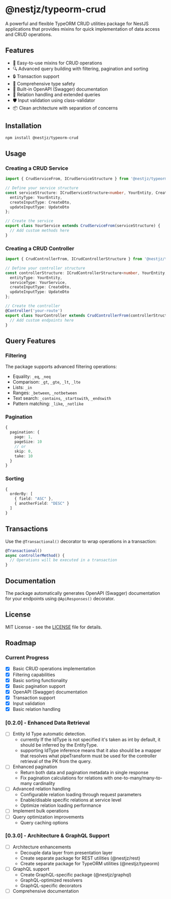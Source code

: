 # @nestjz/typeorm-crud

A powerful and flexible TypeORM CRUD utilities package for NestJS applications that provides mixins for quick implementation of data access and CRUD operations.

## Features

- 🚀 Easy-to-use mixins for CRUD operations
- 🔍 Advanced query building with filtering, pagination and sorting
- 🔒 Transaction support
- 📝 Comprehensive type safety
- 🎯 Built-in OpenAPI (Swagger) documentation
- 🔄 Relation handling and extended queries
- 🛡️ Input validation using class-validator
- 📦 Clean architecture with separation of concerns

## Installation

```bash
npm install @nestjz/typeorm-crud
```

## Usage

### Creating a CRUD Service

```typescript
import { CrudServiceFrom, ICrudServiceStructure } from '@nestjz/typeorm-crud';

// Define your service structure
const serviceStructure: ICrudServiceStructure<number, YourEntity, CreateDto, UpdateDto> = {
  entityType: YourEntity,
  createInputType: CreateDto,
  updateInputType: UpdateDto
};

// Create the service
export class YourService extends CrudServiceFrom(serviceStructure) {
  // Add custom methods here
}
```

### Creating a CRUD Controller

```typescript
import { CrudControllerFrom, ICrudControllerStructure } from '@nestjz/typeorm-crud';

// Define your controller structure
const controllerStructure: ICrudControllerStructure<number, YourEntity, CreateDto, UpdateDto> = {
  entityType: YourEntity,
  serviceType: YourService,
  createInputType: CreateDto,
  updateInputType: UpdateDto
};

// Create the controller
@Controller('your-route')
export class YourController extends CrudControllerFrom(controllerStructure) {
  // Add custom endpoints here
}
```

## Query Features

### Filtering

The package supports advanced filtering operations:

- Equality: `_eq`, `_neq`
- Comparison: `_gt`, `_gte`, `_lt`, `_lte`
- Lists: `_in`
- Ranges: `_between`, `_notbetween`
- Text search: `_contains`, `_startswith`, `_endswith`
- Pattern matching: `_like`, `_notlike`

### Pagination

```typescript
{
  pagination: {
    page: 1,
    pageSize: 10
    // or
    skip: 0,
    take: 10
  }
}
```

### Sorting

```typescript
{
  orderBy: [
    { field: "ASC" },
    { anotherField: "DESC" }
  ]
}
```

## Transactions

Use the `@Transactional()` decorator to wrap operations in a transaction:

```typescript
@Transactional()
async controllerMethod() {
  // Operations will be executed in a transaction
}
```

## Documentation

The package automatically generates OpenAPI (Swagger) documentation for your endpoints using `@ApiResponses()` decorator.

## License

MIT License - see the [LICENSE](LICENSE) file for details.

## Roadmap

### Current Progress
- [x] Basic CRUD operations implementation
- [x] Filtering capabilities
- [x] Basic sorting functionality
- [x] Basic pagination support
- [x] OpenAPI (Swagger) documentation
- [x] Transaction support
- [x] Input validation
- [x] Basic relation handling

### [0.2.0] - Enhanced Data Retrieval
- [ ] Entity Id Type automatic detection.
  - currently If the IdType is not specified it's taken as int by default, it should be inferred by the EntityType.
  - supporting IdType inference means that it also should be a mapper that resolves what pipeTransform must be used for the controller retrieval of the PK from the query.
- [ ] Enhanced pagination
  - Return both data and pagination metadata in single response
  - Fix pagination calculations for relations with one-to-many/many-to-many cardinality
- [ ] Advanced relation handling
  - Configurable relation loading through request parameters
  - Enable/disable specific relations at service level
  - Optimize relation loading performance
- [ ] Implement bulk operations
- [ ] Query optimization improvements
  - Query caching options

### [0.3.0] - Architecture & GraphQL Support
- [ ] Architecture enhancements
  - Decouple data layer from presentation layer
  - Create separate package for REST utilities (@nestjz/rest)
  - Create separate package for TypeORM utilities (@nestjz/typeorm)
- [ ] GraphQL support
  - Create GraphQL-specific package (@nestjz/graphql)
  - GraphQL-optimized resolvers
  - GraphQL-specific decorators
- [ ] Comprehensive documentation